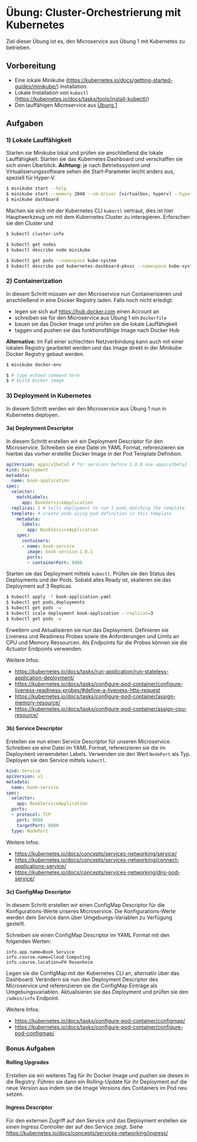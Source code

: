 # Übung: Cluster-Orchestrierung mit Kubernetes

Ziel dieser Übung ist es, den Microservice aus Übung 1 mit Kubernetes zu betrieben.

## Vorbereitung
* Eine lokale Minikube (https://kubernetes.io/docs/getting-started-guides/minikube/) Installation.
* Lokale Installation von `kubectl` (https://kubernetes.io/docs/tasks/tools/install-kubectl/)
* Den lauffähigen Microservice aus [Übung 1](../../01-kommunikation/uebung/)

## Aufgaben

### 1) Lokale Lauffähigkeit

Starten sie Minikube lokal und prüfen sie anschließend die lokale Lauffähigkeit. Starten sie
das Kubernetes Dashboard und verschaffen sie sich einen Überblick. **Achtung:** je nach Betriebssystem
und Virtualisierungssoftware sehen die Start-Parameter leicht anders aus, speziell für Hyper-V.

```bash
$ minikube start --help
$ minikube start --memory 2048 --vm-driver [virtualbox, hyperv] --hyperv-virtual-switch External-LAN
$ minikube dashboard
```

Machen sie sich mit der Kubernetes CLI `kubectl` vertraut, dies ist hier Hauptwerkzeug um
mit dem Kubernetes Cluster zu interagieren. Erforschen sie den Cluster und

```bash
$ kubectl cluster-info

$ kubectl get nodes
$ kubectl describe node minikube

$ kubectl get pods --namespace kube-system
$ kubectl describe pod kubernetes-dashboard-pkvsc --namespace kube-system
```

### 2) Containerization

In diesem Schritt müssen wir den Microservice nun Containerisieren und anschließend in eine Docker
Registry laden. Falls noch nicht erledigt:

* legen sie sich auf https://hub.docker.com einen Account an
* schreiben sie für den Microservice aus Übung 1 ein `Dockerfile`
* bauen sie das Docker Image und prüfen sie die lokale Lauffähigkeit
* taggen und pushen sie das funktionsfähige Image nach Docker Hub

**Alternative:** Im Fall einer schlechten Netzverbindung kann auch mit einer lokalen Registry
gearbeitet werden und das Image direkt in der Minikube Docker Registry gebaut werden.

```bash
$ minikube docker-env

$ # type echoed command here
$ # build Docker image
```

### 3) Deployment in Kubernetes

In diesem Schritt werden wir den Microservice aus Übung 1 nun in Kubernetes deployen.

#### 3a) Deployment Descriptor

In diesem Schritt erstellen wir ein Deployment Descriptor für den Microservice. Schreiben
sie eine Datei im YAML Format, referenzieren sie hierbei das vorher erstellte Docker Image
in der Pod Template Definition.

```yaml
apiVersion: apps/v1beta2 # for versions before 1.8.0 use apps/v1beta1
kind: Deployment
metadata:
  name: book-application
spec:
  selector:
    matchLabels:
      app: BookServiceApplication
  replicas: 1 # tells deployment to run 1 pods matching the template
  template: # create pods using pod definition in this template
    metadata:
      labels:
        app: BookServiceApplication
    spec:
      containers:
      - name: book-service
        image: book-service:1.0.1
        ports:
        - containerPort: 8080
```

Starten sie das Deployment mittels `kubectl`. Prüfen sie den Status des Deployments und
der Pods. Sobald alles Ready ist, skalieren sie das Deployment auf 3 Replicas.

```bash
$ kubectl apply -f book-application.yaml
$ kubectl get pods,deployments
$ kubectl get pods -w
$ kubectl scale deployment book-application --replicas=3
$ kubectl get pods -w
```

Erweitern und Aktualisieren sie nun das Deployment. Definieren sie Liveness und Readiness
Probes sowie die Anforderungen und Limits an CPU und Memory Ressourcen. Als Endpoints
für die Probes können sie die Actuator Endpoints verwenden.

Weitere Infos:
* https://kubernetes.io/docs/tasks/run-application/run-stateless-application-deployment/
* https://kubernetes.io/docs/tasks/configure-pod-container/configure-liveness-readiness-probes/#define-a-liveness-http-request
* https://kubernetes.io/docs/tasks/configure-pod-container/assign-memory-resource/
* https://kubernetes.io/docs/tasks/configure-pod-container/assign-cpu-resource/

#### 3b) Service Descriptor

Erstellen sie nun einen Service Descriptor für unseren Microservice. Schreiben sie
eine Datei im YAML Format, referenzieren sie die im Deployment verwendeten Labels.
Verwenden sie den Wert `NodePort` als Typ. Deployen sie den Service mittels `kubectl`.

```yaml
kind: Service
apiVersion: v1
metadata:
  name: book-service
spec:
  selector:
    app: BookServiceApplication
  ports:
  - protocol: TCP
    port: 8080
    targetPort: 8080
  type: NodePort
```

Weitere Infos:
* https://kubernetes.io/docs/concepts/services-networking/service/
* https://kubernetes.io/docs/concepts/services-networking/connect-applications-service/
* https://kubernetes.io/docs/concepts/services-networking/dns-pod-service/

#### 3c) ConfigMap Descriptor

In diesem Schritt erstellen wir einen ConfigMap Descriptor für die Konfigurations-Werte
unseres Microservice. Die Konfigurations-Werte werden dem Service dann über Umgebungs-Variablen
zu Verfügung gestellt.

Schreiben sie einen ConfigMap Descriptor im YAML Format mit den folgenden Werten:
```
info.app.name=Book Service
info.course.name=Cloud Computing
info.course.location=FH Rosenheim
```

Legen sie die ConfigMap mit der Kubernetes CLI an, alternativ über das Dashboard. Verändern sie
nun den Deployment Descriptor des Microservice und referenzieren sie die ConfigMap Einträge
als Umgebungsvariablen. Aktualisieren sie das Deployment und prüfen sie den `/admin/info` Endpoint.

Weitere Infos:
* https://kubernetes.io/docs/tasks/configure-pod-container/configmap/
* https://kubernetes.io/docs/tasks/configure-pod-container/configure-pod-configmap/

### Bonus Aufgaben

#### Rolling Upgrades

Erstellen sie ein weiteres Tag für ihr Docker Image und pushen sie dieses in die Registry.
Führen sie dann ein Rolling-Update für ihr Deployment auf die neue Version aus indem sie
die Image Versions des Containers im Pod neu setzen.

#### Ingress Descriptor

Für den externen Zugriff auf den Service und das Deployment erstellen sie einen Ingress Controller
der auf den Service zeigt. Siehe https://kubernetes.io/docs/concepts/services-networking/ingress/
